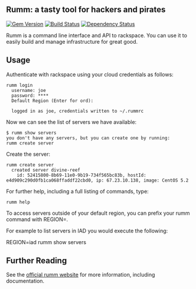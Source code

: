 ## Rumm: a tasty tool for hackers and pirates

[![Gem Version](https://badge.fury.io/rb/rumm.png)](http://badge.fury.io/rb/rumm)
[![Build Status](https://travis-ci.org/rackspace/rumm.png?branch=master)](https://travis-ci.org/rackspace/rumm)
[![Dependency Status](https://gemnasium.com/rackspace/rumm.png)](https://gemnasium.com/rackspace/rumm)


Rumm is a command line interface and API to rackspace. You can use it
to easily build and manage infrastructure for great good.


## Usage

Authenticate with rackspace using your cloud credentials as follows:

    rumm login
      username: joe
      password: ****
      Default Region (Enter for ord):

      logged in as joe, credentials written to ~/.rummrc
      

Now we can see the list of servers we have available:

    $ rumm show servers
    you don't have any servers, but you can create one by running:
    rumm create server

Create the server:

    rumm create server
      created server divine-reef
        id: 52415800-8b69-11e0-9b19-734f565bc83b, hostId: e4d909c290d0fb1ca068ffaddf22cbd0, ip: 67.23.10.138, image: CentOS 5.2
        
For further help, including a full listing of commands, type:

    rumm help

To access servers outside of your default region, you can prefix your rumm command with REGION=<region name>.

For example to list servers in IAD you would execute the following:

REGION=iad rumm show servers

## Further Reading

See the [official rumm website][1] for more information, including documentation.

[1]: http://rackerlabs.github.io/rumm
